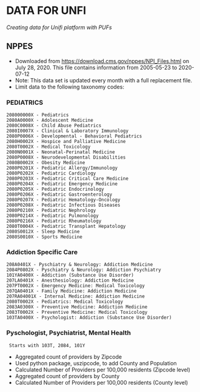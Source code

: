 # DATA FOR UNFI
*Creating data for Unifi platform with PUFs*

## NPPES
- Downloaded from https://download.cms.gov/nppes/NPI_Files.html on July 28, 2020. This file contains information from 2005-05-23 to 2020-07-12
- Note: This data set is updated every month with a full replacement file.
- Limit data to the following taxonomy codes:
### PEDIATRICS
    208000000X - Pediatrics
    2080A0000X - Adolescent Medicine
    2080C0008X - Child Abuse Pediatrics
    2080I0007X - Clinical & Laboratory Immunology
    2080P0006X - Developmental - Behavioral Pediatrics
    2080H0002X - Hospice and Palliative Medicine
    2080T0002X - Medical Toxicology
    2080N0001X - Neonatal-Perinatal Medicine
    2080P0008X - Neurodevelopmental Disabilities
    2080B0002X - Obesity Medicine
    2080P0201X - Pediatric Allergy/Immunology
    2080P0202X - Pediatric Cardiology
    2080P0203X - Pediatric Critical Care Medicine
    2080P0204X - Pediatric Emergency Medicine
    2080P0205X - Pediatric Endocrinology
    2080P0206X - Pediatric Gastroenterology
    2080P0207X - Pediatric Hematology-Oncology
    2080P0208X - Pediatric Infectious Diseases
    2080P0210X - Pediatric Nephrology
    2080P0214X - Pediatric Pulmonology
    2080P0216X - Pediatric Rheumatology
    2080T0004X - Pediatric Transplant Hepatology
    2080S0012X - Sleep Medicine
    2080S0010X - Sports Medicine
    
  ### Addiction Specific Care
    208A0401X - Pyschiatry & Neurology: Addiction Medicine
    2084P0802X - Pyschiatry & Neurology: Addiction Psychiatry
    101YA0400X - Addiction (Substance Use Disorder)
    207LA0401X - Anesthesiology: Addiction Medicine
    207PT0002X - Emergency Medicine: Medical Toxicology
    207QA0401X - Family Medicine: Addiction Medicine
    207RA04001X - Internal Medicine: Addiction Medicine
    2080T0002X - Pediatrics: Medical Toxicology
    2083A0300X - Preventive Medicine: Addiction Medicine
    2083T0002X - Preventive Medicine: Medical Toxicology
    103TA0400X - Psychologist: Addiction (Substance Use Disorder)
    
  ### Pyschologist, Psychiatrist, Mental Health
     Starts with 103T, 2084, 101Y
     
   - Aggregated count of providers by Zipcode
   - Used python package, uszipcode, to add County and Population
   - Calculated Number of Providers per 100,000 residents (Zipcode level)
   - Aggregated count of providers by County
   - Calculated Number of Providers per 100,000 residents (County level)
  
